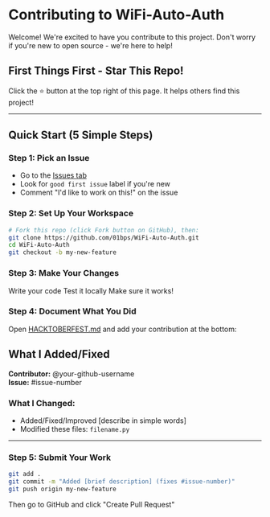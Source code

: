 # Contributing to WiFi-Auto-Auth 

Welcome! We're excited to have you contribute to this project. Don't worry if you're new to open source - we're here to help! 

## First Things First - Star This Repo!

Click the ⭐ button at the top right of this page. It helps others find this project!

---

##  Quick Start (5 Simple Steps)

### Step 1: Pick an Issue
- Go to the [Issues tab](../../issues)
- Look for `good first issue` label if you're new
- Comment "I'd like to work on this!" on the issue

### Step 2: Set Up Your Workspace
```bash
# Fork this repo (click Fork button on GitHub), then:
git clone https://github.com/01bps/WiFi-Auto-Auth.git
cd WiFi-Auto-Auth
git checkout -b my-new-feature
```
### Step 3: Make Your Changes

Write your code
Test it locally
Make sure it works!

### Step 4: Document What You Did
Open [HACKTOBERFEST.md](HACKTOBERFEST.md) and add your contribution at the bottom:
## What I Added/Fixed
**Contributor:** @your-github-username  
**Issue:** #issue-number

### What I Changed:
- Added/Fixed/Improved [describe in simple words]
- Modified these files: `filename.py`

---
### Step 5: Submit Your Work
```bash
git add .
git commit -m "Added [brief description] (fixes #issue-number)"
git push origin my-new-feature
```

Then go to GitHub and click "Create Pull Request"
